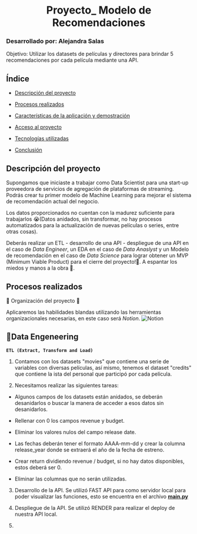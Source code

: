 <h1 align="center"> Proyecto_ Modelo de Recomendaciones </h1>

### Desarrollado por: Alejandra Salas
Objetivo: Utilizar los datasets de películas y directores para brindar 5 recomendaciones por cada película mediante una API.

## Índice

* [Descripción del proyecto](#descripción-del-proyecto)

* [Procesos realizados](#Procesos-realizados)

* [Características de la aplicación y demostración](#Características-de-la-aplicación-y-demostración)

* [Acceso al proyecto](#acceso-proyecto)

* [Tecnologías utilizadas](#tecnologías-utilizadas)

* [Conclusión](#conclusión)

## Descripción del proyecto
Supongamos que iniciaste a trabajar como Data Scientist para una start-up proveedora de servicios de agregación de plataformas de streaming. Podrás crear tu primer modelo de Machine Learning para mejorar el sistema de recomendación actual del negocio.

Los datos proporcionados no cuentan con la madurez suficiente para trabajarlos 😭(Datos anidados, sin transformar, no hay procesos automatizados para la actualización de nuevas películas o series, entre otras cosas).

Deberás realizar un ETL - desarrollo de una API - despliegue de una API en el caso de *Data Engineer*, un EDA en el caso de *Data Anaslyst* y un Modelo de recomendación en el caso de *Data Science* para lograr obtener un MVP (Minimum Viable Product) para el cierre del proyecto!🤯.
A espantar los miedos y manos a la obra 💪.

## Procesos realizados
:construction: Organización del proyecto :construction:

Aplicaremos las habilidades blandas utilizando las herramientas organizacionales necesarias, en este caso será *Notion*.
![Notion](https://github.com/Alejandra119/Recomendaciones/assets/72637210/01da5206-0311-4a0a-9862-30c1455033c9)

## :hammer:Data Engeneering
**`ETL (Extract, Transform and Load)`**
1. Contamos con los datasets "movies" que contiene una serie de variables con diversas películas, así mismo, tenemos el dataset "credits" que contiene la ista del personal que participó por cada película.

2. Necesitamos realizar las siguientes tareas:

* Algunos campos de los datasets están anidados, se deberán desanidarlos o buscar la manera de acceder a esos datos sin desanidarlos.

* Rellenar con 0 los campos revenue y budget.

* Eliminar los valores nulos del campo release date.

* Las fechas deberán tener el formato AAAA-mm-dd y crear la columna release_year donde se extraerá el año de la fecha de estreno.

* Crear return dividiendo revenue / budget, si no hay datos disponibles, estos deberá ser 0.

* Eliminar las columnas que no serán utilizadas.

3. Desarrollo de la API.
Se utilizó FAST API para como servidor local para poder visualizar las funciones, esto se encuentra en el archivo **[main.py](dataApi/main.py)**

4. Despliegue de la API.
Se utilizó RENDER para realizar el deploy de nuestra API local.

5.



